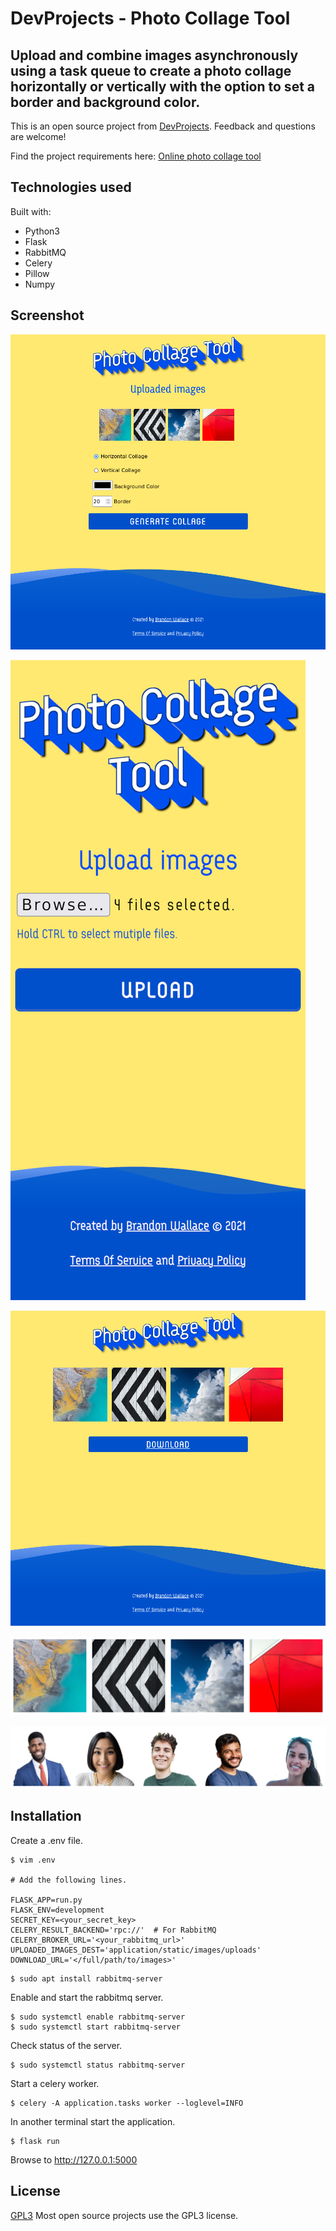 # DevProjects - Photo Collage Tool

## Upload and combine images asynchronously using a task queue to create a photo collage horizontally or vertically with the option to set a border and background color. 

This is an open source project from [DevProjects](http://www.codementor.io/projects). Feedback and questions are welcome!

Find the project requirements here: [Online photo collage tool](https://www.codementor.io/projects/web/online-photo-collage-tool-atx32mwend)

## Technologies used

Built with:

* Python3 
* Flask 
* RabbitMQ 
* Celery 
* Pillow 
* Numpy

## Screenshot 

![screenshot 1](screenshot1.png)

![screenshot 2](screenshot2.png)

![screenshot 3](screenshot3.png)

![example image 1](collage_20211008-032021.png)

![example image 2](collage_20211008-040629.png)

## Installation

Create a .env file.
```
$ vim .env

# Add the following lines.

FLASK_APP=run.py
FLASK_ENV=development
SECRET_KEY=<your_secret_key>
CELERY_RESULT_BACKEND='rpc://'  # For RabbitMQ
CELERY_BROKER_URL='<your_rabbitmq_url>'
UPLOADED_IMAGES_DEST='application/static/images/uploads'
DOWNLOAD_URL='</full/path/to/images>'
```

```
$ sudo apt install rabbitmq-server
```

Enable and start the rabbitmq server.

```
$ sudo systemctl enable rabbitmq-server
$ sudo systemctl start rabbitmq-server
```

Check status of the server.

```
$ sudo systemctl status rabbitmq-server
```

Start a celery worker.

```
$ celery -A application.tasks worker --loglevel=INFO
```

In another terminal start the application.

```
$ flask run
```

Browse to http://127.0.0.1:5000


## License

[GPL3](https://choosealicense.com/licenses/gpl-3.0/)
Most open source projects use the GPL3 license.
